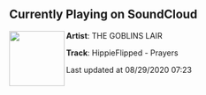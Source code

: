 ## Currently Playing on SoundCloud

[<img align="left" width="100" src="https://i1.sndcdn.com/artworks-44HyDh1vmSR5Q9wg-pMvmhw-t50x50.jpg">](https://soundcloud.com/thegoblinslair/hippieflipped-prayers)

**Artist**: THE GOBLINS LAIR 

**Track**: HippieFlipped - Prayers

Last updated at 08/29/2020 07:23
